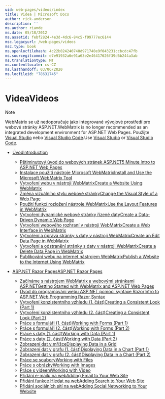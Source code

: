 ```yaml
---
uid: web-pages/videos/index
title: Videa | Microsoft Docs
author: rick-anderson
description: ''
ms.author: riande
ms.date: 05/18/2012
ms.assetid: febf2824-4e3d-4dc6-84c5-f99777ec6144
msc.legacyurl: /web-pages/videos
msc.type: book
ms.openlocfilehash: 4c22b024240740d971740e9f043231ccbcdc47fb
ms.sourcegitcommit: e7e91932a6e91a63e2e46417626f39d6b244a3ab
ms.translationtype: MT
ms.contentlocale: cs-CZ
ms.lasthandoff: 03/06/2020
ms.locfileid: "78631745"
---
```

# <a name="videos"></a><span data-ttu-id="7fd65-102">Videa</span><span class="sxs-lookup"><span data-stu-id="7fd65-102">Videos</span></span>

> [!NOTE] 
> <span data-ttu-id="7fd65-103">WebMatrix se už nedoporučuje jako integrované vývojové prostředí pro webové stránky ASP.NET.</span><span class="sxs-lookup"><span data-stu-id="7fd65-103">WebMatrix is no longer recommended as an integrated development environment for ASP.NET Web Pages.</span></span> <span data-ttu-id="7fd65-104">Použijte [Visual Studio](xref:aspnet/web-pages/overview/getting-started/program-asp-net-web-pages-in-visual-studio) nebo [Visual Studio Code](https://code.visualstudio.com/).</span><span class="sxs-lookup"><span data-stu-id="7fd65-104">Use [Visual Studio](xref:aspnet/web-pages/overview/getting-started/program-asp-net-web-pages-in-visual-studio) or [Visual Studio Code](https://code.visualstudio.com/).</span></span>

- [<span data-ttu-id="7fd65-105">Úvod</span><span class="sxs-lookup"><span data-stu-id="7fd65-105">Introduction</span></span>](introduction/index.md)

    - [<span data-ttu-id="7fd65-106">Pětiminutový úvod do webových stránek ASP.NET</span><span class="sxs-lookup"><span data-stu-id="7fd65-106">5 Minute Intro to ASP.NET Web Pages</span></span>](introduction/5-minute-introduction-to-aspnet-web-pages.md)
    - [<span data-ttu-id="7fd65-107">Instalace použití nástroje Microsoft WebMatrix</span><span class="sxs-lookup"><span data-stu-id="7fd65-107">Install and Use the Microsoft WebMatrix Tool</span></span>](introduction/install-and-use-the-microsoft-webmatrix-tool.md)
    - [<span data-ttu-id="7fd65-108">Vytvoření webu v nástroji WebMatrix</span><span class="sxs-lookup"><span data-stu-id="7fd65-108">Create a Website Using WebMatrix</span></span>](introduction/create-a-website-using-webmatrix.md)
    - [<span data-ttu-id="7fd65-109">Změna vizuálního stylu webové stránky</span><span class="sxs-lookup"><span data-stu-id="7fd65-109">Change the Visual Style of a Web Page</span></span>](introduction/change-the-visual-style-of-a-web-page.md)
    - [<span data-ttu-id="7fd65-110">Použití funkcí rozložení nástroje WebMatrix</span><span class="sxs-lookup"><span data-stu-id="7fd65-110">Use the Layout Features in WebMatrix</span></span>](introduction/use-the-layout-features-in-webmatrix.md)
    - [<span data-ttu-id="7fd65-111">Vytvoření dynamické webové stránky řízené daty</span><span class="sxs-lookup"><span data-stu-id="7fd65-111">Create a Data-Driven Dynamic Web Page</span></span>](introduction/create-a-data-driven-dynamic-web-page.md)
    - [<span data-ttu-id="7fd65-112">Vytvoření webového rozhraní v nástroji WebMatrix</span><span class="sxs-lookup"><span data-stu-id="7fd65-112">Create a Web Interface in WebMatrix</span></span>](introduction/create-a-web-interface-in-webmatrix.md)
    - [<span data-ttu-id="7fd65-113">Vytvoření a úprava stránky s daty v nástroji WebMatrix</span><span class="sxs-lookup"><span data-stu-id="7fd65-113">Create an Edit Data Page in WebMatrix</span></span>](introduction/create-an-edit-data-page-in-webmatrix.md)
    - [<span data-ttu-id="7fd65-114">Vytvoření a odstranění stránky s daty v nástroji WebMatrix</span><span class="sxs-lookup"><span data-stu-id="7fd65-114">Create a Delete Data Page in WebMatrix</span></span>](introduction/create-a-delete-data-page-in-webmatrix.md)
    - [<span data-ttu-id="7fd65-115">Publikování webu na internet nástrojem WebMatrix</span><span class="sxs-lookup"><span data-stu-id="7fd65-115">Publish a Website to the Internet Using WebMatrix</span></span>](introduction/publish-a-website-to-the-internet-using-webmatrix.md)
- [<span data-ttu-id="7fd65-116">ASP.NET Razor Pages</span><span class="sxs-lookup"><span data-stu-id="7fd65-116">ASP.NET Razor Pages</span></span>](aspnet-razor-pages/index.md)

    - [<span data-ttu-id="7fd65-117">Začínáme s nástrojem WebMatrix a webovými stránkami ASP.NET</span><span class="sxs-lookup"><span data-stu-id="7fd65-117">Getting Started with WebMatrix and ASP.NET Web Pages</span></span>](aspnet-razor-pages/getting-started-with-webmatrix-and-aspnet-web-pages.md)
    - [<span data-ttu-id="7fd65-118">Úvod do programování webu ASP.NET pomocí syntaxe Razor</span><span class="sxs-lookup"><span data-stu-id="7fd65-118">Intro to ASP.NET Web Programming Razor Syntax</span></span>](aspnet-razor-pages/introduction-to-aspnet-web-programming-using-the-razor-syntax.md)
    - [<span data-ttu-id="7fd65-119">Vytvoření konzistentního vzhledu (1. část)</span><span class="sxs-lookup"><span data-stu-id="7fd65-119">Creating a Consistent Look (Part 1)</span></span>](aspnet-razor-pages/creating-a-consistent-look-part-1.md)
    - [<span data-ttu-id="7fd65-120">Vytvoření konzistentního vzhledu (2. část)</span><span class="sxs-lookup"><span data-stu-id="7fd65-120">Creating a Consistent Look (Part 2)</span></span>](aspnet-razor-pages/creating-a-consistent-look-part-2.md)
    - [<span data-ttu-id="7fd65-121">Práce s formuláři (1. část)</span><span class="sxs-lookup"><span data-stu-id="7fd65-121">Working with Forms (Part 1)</span></span>](aspnet-razor-pages/working-with-forms-part-1.md)
    - [<span data-ttu-id="7fd65-122">Práce s formuláři (2. část)</span><span class="sxs-lookup"><span data-stu-id="7fd65-122">Working with Forms (Part 2)</span></span>](aspnet-razor-pages/working-with-forms-part-2.md)
    - [<span data-ttu-id="7fd65-123">Práce s daty (1. část)</span><span class="sxs-lookup"><span data-stu-id="7fd65-123">Working with Data (Part 1)</span></span>](aspnet-razor-pages/working-with-data-part-1.md)
    - [<span data-ttu-id="7fd65-124">Práce s daty (2. část)</span><span class="sxs-lookup"><span data-stu-id="7fd65-124">Working with Data (Part 2)</span></span>](aspnet-razor-pages/working-with-data-part-2.md)
    - [<span data-ttu-id="7fd65-125">Zobrazení dat v mřížce</span><span class="sxs-lookup"><span data-stu-id="7fd65-125">Displaying Data in a Grid</span></span>](aspnet-razor-pages/displaying-data-in-a-grid.md)
    - [<span data-ttu-id="7fd65-126">Zobrazení dat v grafu (1. část)</span><span class="sxs-lookup"><span data-stu-id="7fd65-126">Displaying Data in a Chart (Part 1)</span></span>](aspnet-razor-pages/displaying-data-in-a-chart-part-1.md)
    - [<span data-ttu-id="7fd65-127">Zobrazení dat v grafu (2. část)</span><span class="sxs-lookup"><span data-stu-id="7fd65-127">Displaying Data in a Chart (Part 2)</span></span>](aspnet-razor-pages/displaying-data-in-a-chart-part-2.md)
    - [<span data-ttu-id="7fd65-128">Práce se soubory</span><span class="sxs-lookup"><span data-stu-id="7fd65-128">Working with Files</span></span>](aspnet-razor-pages/working-with-files.md)
    - [<span data-ttu-id="7fd65-129">Práce s obrázky</span><span class="sxs-lookup"><span data-stu-id="7fd65-129">Working with Images</span></span>](aspnet-razor-pages/working-with-images.md)
    - [<span data-ttu-id="7fd65-130">Práce s videem</span><span class="sxs-lookup"><span data-stu-id="7fd65-130">Working with Video</span></span>](aspnet-razor-pages/working-with-video.md)
    - [<span data-ttu-id="7fd65-131">Přidání e-mailu na web</span><span class="sxs-lookup"><span data-stu-id="7fd65-131">Adding Email to Your Web Site</span></span>](aspnet-razor-pages/adding-email-to-your-web-site.md)
    - [<span data-ttu-id="7fd65-132">Přidání funkce Hledat na web</span><span class="sxs-lookup"><span data-stu-id="7fd65-132">Adding Search to Your Web Site</span></span>](aspnet-razor-pages/adding-search-to-your-web-site.md)
    - [<span data-ttu-id="7fd65-133">Přidání sociálních sítí na web</span><span class="sxs-lookup"><span data-stu-id="7fd65-133">Adding Social Networking to Your Website</span></span>](aspnet-razor-pages/adding-social-networking-to-your-website.md)
